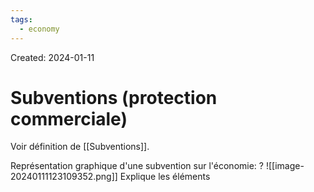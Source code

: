 ```yaml
---
tags:
  - economy
---
```

Created: 2024-01-11

# Subventions (protection commerciale)
Voir définition de [[Subventions]].

Représentation graphique d'une subvention sur l'économie:
?
![[image-20240111123109352.png]]
Explique les éléments
<!--SR:!2024-04-03,47,250-->

